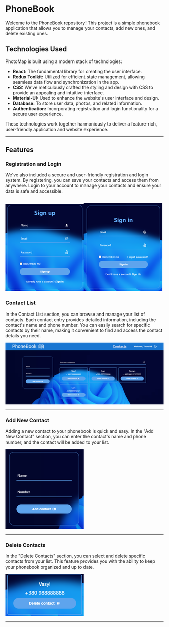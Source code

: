 # PhoneBook

Welcome to the PhoneBook repository! This project is a simple phonebook
application that allows you to manage your contacts, add new ones, and delete
existing ones.

## Technologies Used

PhotoMap is built using a modern stack of technologies:

- **React:** The fundamental library for creating the user interface.
- **Redux Toolkit:** Utilized for efficient state management, allowing seamless
  data flow and synchronization in the app.
- **CSS:** We've meticulously crafted the styling and design with CSS to provide
  an appealing and intuitive interface.
- **Material-UI:** Used to enhance the website's user interface and design.
- **Database:** To store user data, photos, and related information.
- **Authentication:** Incorporating registration and login functionality for a
  secure user experience.

These technologies work together harmoniously to deliver a feature-rich,
user-friendly application and website experience.

---

## Features

### Registration and Login

We've also included a secure and user-friendly registration and login system. By
registering, you can save your contacts and access them from anywhere. Login to
your account to manage your contacts and ensure your data is safe and
accessible.

<img src="/assets/photoForReadme/login.png" alt="Login" width="250"><img src="/assets/photoForReadme/logup.png" alt="logup" width="250">
---

### Contact List

In the Contact List section, you can browse and manage your list of contacts.
Each contact entry provides detailed information, including the contact's name
and phone number. You can easily search for specific contacts by their name,
making it convenient to find and access the contact details you need.

![Contact List](/assets/photoForReadme/ContactsPage.png)

---

### Add New Contact

Adding a new contact to your phonebook is quick and easy. In the "Add New
Contact" section, you can enter the contact's name and phone number, and the
contact will be added to your list.

<img src="/assets/photoForReadme/AddContact.png" alt="Add New Contact" width="250">

---

### Delete Contacts

In the "Delete Contacts" section, you can select and delete specific contacts
from your list. This feature provides you with the ability to keep your
phonebook organized and up to date.

<img src="/assets/photoForReadme/DeleteContact.png" alt="Delete Contacts" width="250">

---

